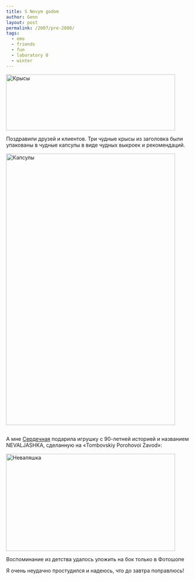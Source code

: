 ```yaml
---
title: S Novym godom
author: Genn
layout: post
permalink: /2007/pre-2008/
tags:
  - emo
  - friends
  - fun
  - laboratory 8
  - winter
---
```

<img src='http://mega.genn.org/=^_^=/uploads/2007/12/rats.jpg' alt='Крысы'  width="460" height="153" />  
<!--more-->

  
Поздравили друзей и клиентов. Три чудные крысы из заголовка были упакованы в чудные капсулы в виде чудных выкроек и рекомендаций.  
<img src='http://mega.genn.org/=^_^=/uploads/2007/12/capsuls.jpg' alt='Капсулы' style="padding-bottom: 15px; padding-top: 15px;" width="460" height="740" />

А мне [Сердечная][1] подарила игрушку с 90-летней историей и названием NEVALJASHKA, сделанную на «Tombovskiy Porohovoi Zavod»:  
<img src='http://mega.genn.org/=^_^=/uploads/2007/12/unfall.jpg' alt='Неваляшка'  width="460" height="265" style="padding-top: 15px;" />

<p class="imgdesc">
  Воспоминание из детства удалось уложить на бок только в Фотошопе
</p>

Я очень неудачно простудился и надеюсь, что до завтра поправлюсь!

 [1]: http://katiemaas.livejournal.com/